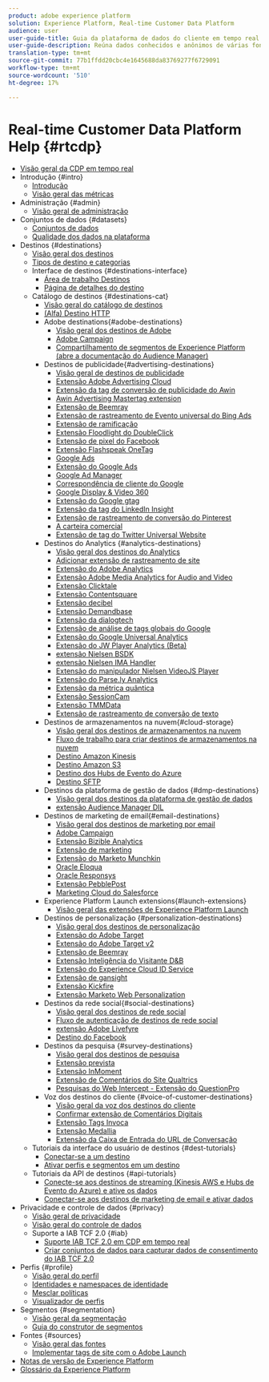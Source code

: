 ```yaml
---
product: adobe experience platform
solution: Experience Platform, Real-time Customer Data Platform
audience: user
user-guide-title: Guia da plataforma de dados do cliente em tempo real
user-guide-description: Reúna dados conhecidos e anônimos de várias fontes corporativas para criar perfis de clientes, criar segmentos de público-alvo a partir desses perfis e ativar esses segmentos para destinos de terceiros.
translation-type: tm+mt
source-git-commit: 77b1ffdd20cbc4e1645688da83769277f6729091
workflow-type: tm+mt
source-wordcount: '510'
ht-degree: 17%

---
```



# Real-time Customer Data Platform Help {#rtcdp}

* [Visão geral da CDP em tempo real](overview.md)
* Introdução {#intro}
   * [Introdução](get-started.md)
   * [Visão geral das métricas](home-page-dashboards.md)
* Administração {#admin}
   * [Visão geral de administração](administration/admin-overview.md)
* Conjuntos de dados {#datasets}
   * [Conjuntos de dados](datasets/dataset.md)
   * [Qualidade dos dados na plataforma](datasets/data-quality.md)
* Destinos {#destinations}
   * [Visão geral dos destinos](destinations/destinations-overview.md)
   * [Tipos de destino e categorias](/help/rtcdp/destinations/destination-types.md)
   * Interface de destinos {#destinations-interface}
      * [Área de trabalho Destinos](destinations/destinations-workspace.md)
      * [Página de detalhes do destino](destinations/destination-details-page.md)
   * Catálogo de destinos {#destinations-cat}
      * [Visão geral do catálogo de destinos](destinations/destinations-catalog.md)
      * [ (Alfa) Destino HTTP](/help/rtcdp/destinations/http-destination.md)
      * Adobe destinations{#adobe-destinations}
         * [Visão geral dos destinos de Adobe](destinations/adobe-destinations.md)
         * [Adobe Campaign](destinations/adobe-campaign-destination.md)
         * [Compartilhamento de segmentos de Experience Platform (abre a documentação do Audience Manager)](https://docs.adobe.com/help/en/audience-manager/user-guide/implementation-integration-guides/integration-experience-platform/aam-aep-audience-sharing.html)
      * Destinos de publicidade{#advertising-destinations}
         * [Visão geral de destinos de publicidade](destinations/advertising-destinations.md)
         * [Extensão Adobe Advertising Cloud](/help/rtcdp/destinations/adobe-advertising-cloud-extension.md)
         * [Extensão da tag de conversão de publicidade do Awin](/help/rtcdp/destinations/awin-conversiontag-extension.md)
         * [Awin Advertising Mastertag extension](/help/rtcdp/destinations/awin-mastertag-extension.md)
         * [Extensão de Beemray](/help/rtcdp/destinations/beemray-extension.md)
         * [Extensão de rastreamento de Evento universal do Bing Ads](/help/rtcdp/destinations/bing-ads-extension.md)
         * [Extensão de ramificação](/help/rtcdp/destinations/branch-extension.md)
         * [Extensão Floodlight do DoubleClick](/help/rtcdp/destinations/doubleclick-floodlight-extension.md)
         * [Extensão de pixel do Facebook](/help/rtcdp/destinations/facebook-pixel-extension.md)
         * [Extensão Flashspeak OneTag](/help/rtcdp/destinations/flashtalking-extension.md)
         * [Google Ads](/help/rtcdp/destinations/google-ads-destination.md)
         * [Extensão do Google Ads](/help/rtcdp/destinations/google-ads-extension.md)
         * [Google Ad Manager](/help/rtcdp/destinations/google-ad-manager-destination.md)
         * [Correspondência de cliente do Google](/help/rtcdp/destinations/google-customer-match-destination.md)
         * [Google Display &amp; Video 360](/help/rtcdp/destinations/google-dv360-destination.md)
         * [Extensão do Google gtag](/help/rtcdp/destinations/gtag-advertising-extension.md)
         * [Extensão da tag do LinkedIn Insight](/help/rtcdp/destinations/linkedin-extension.md)
         * [Extensão de rastreamento de conversão do Pinterest](destinations/pinterest-extension.md)
         * [A carteira comercial](/help/rtcdp/destinations/tradedesk-destination.md)
         * [Extensão de tag do Twitter Universal Website](destinations/twitter-uwt-extension.md)
      * Destinos do Analytics {#analytics-destinations}
         * [Visão geral dos destinos do Analytics](destinations/analytics-destinations.md)
         * [Adicionar extensão de rastreamento de site](/help/rtcdp/destinations/adform-extension.md)
         * [Extensão do Adobe Analytics](/help/rtcdp/destinations/adobe-analytics-extension.md)
         * [Extensão Adobe Media Analytics for Audio and Video](/help/rtcdp/destinations/adobe-video-analytics-extension.md)
         * [Extensão Clicktale](/help/rtcdp/destinations/clicktale-extension.md)
         * [Extensão Contentsquare](/help/rtcdp/destinations/contentsquare-extension.md)
         * [Extensão decibel](/help/rtcdp/destinations/decibel-extension.md)
         * [Extensão Demandbase](/help/rtcdp/destinations/demandbase-extension.md)
         * [Extensão da dialogtech](/help/rtcdp/destinations/dialogtech-extension.md)
         * [Extensão de análise de tags globais do Google](/help/rtcdp/destinations/gtag-analytics-extension.md)
         * [Extensão do Google Universal Analytics](/help/rtcdp/destinations/google-universal-analytics-extension.md)
         * [Extensão do JW Player Analytics (Beta)](/help/rtcdp/destinations/jw-player-analytics-extension.md)
         * [extensão Nielsen BSDK](destinations/nielsen-bsdk-extension.md)
         * [extensão Nielsen IMA Handler](destinations/nielsen-ima-extension.md)
         * [Extensão do manipulador Nielsen VideoJS Player](destinations/nielsen-videojs-extension.md)
         * [Extensão do Parse.ly Analytics](destinations/parsely-extension.md)
         * [Extensão da métrica quântica](destinations/quantum-metric-extension.md)
         * [Extensão SessionCam](destinations/sessioncam-extension.md)
         * [Extensão TMMData](destinations/tmmdata-extension.md)
         * [Extensão de rastreamento de conversão de texto](destinations/yext-extension.md)
      * Destinos de armazenamentos na nuvem{#cloud-storage}
         * [Visão geral dos destinos de armazenamentos na nuvem](destinations/cloud-storage-destinations.md)
         * [Fluxo de trabalho para criar destinos de armazenamentos na nuvem](/help/rtcdp/destinations/cloud-storage-destinations-workflow.md)
         * [Destino Amazon Kinesis](/help/rtcdp/destinations/amazon-kinesis-destination.md)
         * [Destino Amazon S3](destinations/amazon-s3-destination.md)
         * [Destino dos Hubs de Evento do Azure](/help/rtcdp/destinations/azure-event-hubs-destination.md)
         * [Destino SFTP](destinations/sftp-destination.md)
      * Destinos da plataforma de gestão de dados {#dmp-destinations}
         * [Visão geral dos destinos da plataforma de gestão de dados](destinations/dmp-destinations.md)
         * [extensão Audience Manager DIL](/help/rtcdp/destinations/aam-dil-extension.md)
      * Destinos de marketing de email{#email-destinations}
         * [Visão geral dos destinos de marketing por email](destinations/email-marketing-destinations.md)
         * [Adobe Campaign](destinations/adobe-campaign-destination.md)
         * [Extensão Bizible Analytics](/help/rtcdp/destinations/bizible-extension.md)
         * [Extensão de marketing](destinations/marketo-extension.md)
         * [Extensão do Marketo Munchkin](destinations/marketo-munchkin-extension.md)
         * [Oracle Eloqua](destinations/oracle-eloqua-destination.md)
         * [Oracle Responsys](destinations/oracle-responsys-destination.md)
         * [Extensão PebblePost](destinations/pebblepost-extension.md)
         * [Marketing Cloud do Salesforce](destinations/salesforce-marketing-cloud-destination.md)
      * Experience Platform Launch extensions{#launch-extensions}
         * [Visão geral das extensões de Experience Platform Launch](/help/rtcdp/destinations/experience-platform-launch-extensions.md)
      * Destinos de personalização {#personalization-destinations}
         * [Visão geral dos destinos de personalização](/help/rtcdp/destinations/personalization-destinations.md)
         * [Extensão do Adobe Target](/help/rtcdp/destinations/adobe-target-extension.md)
         * [Extensão do Adobe Target v2](/help/rtcdp/destinations/adobe-target-v2-extension.md)
         * [Extensão de Beemray](/help/rtcdp/destinations/beemray-extension.md)
         * [Extensão Inteligência do Visitante D&amp;B](/help/rtcdp/destinations/dnb-extension.md)
         * [Extensão do Experience Cloud ID Service](/help/rtcdp/destinations/adobe-ecid-extension.md)
         * [Extensão de gansight](/help/rtcdp/destinations/gainsight-extension.md)
         * [Extensão Kickfire](/help/rtcdp/destinations/kickfire-extension.md)
         * [Extensão Marketo Web Personalization](destinations/marketo-web-personalization-extension.md)
      * Destinos da rede social{#social-destinations}
         * [Visão geral dos destinos de rede social](/help/rtcdp/destinations/social-network-destinations.md)
         * [Fluxo de autenticação de destinos de rede social](/help/rtcdp/destinations/social-network-destinations-workflow.md)
         * [extensão Adobe Livefyre](/help/rtcdp/destinations/adobe-livefyre-extension.md)
         * [Destino do Facebook](/help/rtcdp/destinations/facebook-destination.md)
      * Destinos da pesquisa {#survey-destinations}
         * [Visão geral dos destinos de pesquisa](/help/rtcdp/destinations/survey-destinations.md)
         * [Extensão prevista](/help/rtcdp/destinations/foresee-extension.md)
         * [Extensão InMoment](/help/rtcdp/destinations/inmoment-extension.md)
         * [Extensão de Comentários do Site Qualtrics](destinations/qualtrics-extension.md)
         * [Pesquisas do Web Intercept - Extensão do QuestionPro](/help/rtcdp/destinations/web-intercept-surveys-extension.md)
      * Voz dos destinos do cliente {#voice-of-customer-destinations}
         * [Visão geral da voz dos destinos do cliente](/help/rtcdp/destinations/voice-of-customer-destinations.md)
         * [Confirmar extensão de Comentários Digitais](/help/rtcdp/destinations/confirmit-digital-feedback-extension.md)
         * [Extensão Tags Invoca](/help/rtcdp/destinations/invoca-extension.md)
         * [Extensão Medallia](destinations/medallia-extension.md)
         * [Extensão da Caixa de Entrada do URL de Conversação](destinations/talkurl-extension.md)
   * Tutoriais da interface do usuário de destinos {#dest-tutorials}
      * [Conectar-se a um destino](/help/rtcdp/destinations/connect-destination.md)
      * [Ativar perfis e segmentos em um destino](destinations/activate-destinations.md)
   * Tutoriais da API de destinos {#api-tutorials}
      * [Conecte-se aos destinos de streaming (Kinesis AWS e Hubs de Evento do Azure) e ative os dados](/help/rtcdp/destinations/streaming-destinations-api-tutorial.md)
      * [Conectar-se aos destinos de marketing de email e ativar dados](/help/rtcdp/destinations/email-marketing-api.md)
* Privacidade e controle de dados {#privacy}
   * [Visão geral de privacidade](privacy/privacy-overview.md)
   * [Visão geral do controle de dados](privacy/data-governance-overview.md)
   * Suporte a IAB TCF 2.0 {#iab}
      * [Suporte IAB TCF 2.0 em CDP em tempo real](privacy/iab/overview.md)
      * [Criar conjuntos de dados para capturar dados de consentimento do IAB TCF 2.0](privacy/iab/dataset-preparation.md)
* Perfis {#profile}
   * [Visão geral do perfil](profile/profile-overview.md)
   * [Identidades e namespaces de identidade](profile/identities-overview.md)
   * [Mesclar políticas](profile/merge-policies.md)
   * [Visualizador de perfis](profile/profile-viewer.md)
* Segmentos {#segmentation}
   * [Visão geral da segmentação](segmentation/segmentation-overview.md)
   * [Guia do construtor de segmentos](segmentation/segment-builder-guide.md)
* Fontes {#sources}
   * [Visão geral das fontes](sources/sources-overview.md)
   * [Implementar tags de site com o Adobe Launch](sources/launch.md)
* [Notas de versão de Experience Platform](https://www.adobe.com/go/platform-release-notes-en)
* [Glossário da Experience Platform](https://www.adobe.com/go/platform-glossary-en)
